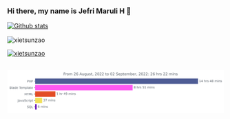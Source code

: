 ### Hi there, my name is Jefri Maruli H 👋

<div align="centre">

[![Github stats](https://github-readme-stats.vercel.app/api?username=xietsunzao&title_color=555&text_color=777&show_icons=true&icon_color=333)](https://github.com/xietsunzao)
<p><img align="center" src="https://github-readme-streak-stats.herokuapp.com/?user=xietsunzao&" alt="xietsunzao" /></p>
<p align="left"> <a href="https://github.com/ryo-ma/github-profile-trophy"><img src="https://github-profile-trophy.vercel.app/?username=xietsunzao" alt="xietsunzao" /></a> </p>

<br>
<img src="https://github.com/xietsunzao/xietsunzao/blob/master/images/stat.svg" alt="Stats"/>




